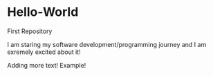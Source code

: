 # Hello-World
First Repository

I am staring my software development/programming journey and I am exremely excited about it!

Adding more text! Example!

